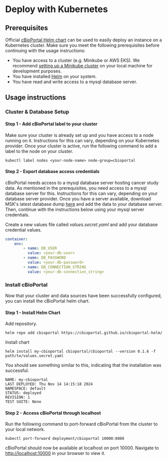 # Deploy with Kubernetes

## Prerequisites

Official [cBioPortal Helm chart](https://artifacthub.io/packages/search?org=cbioportal) can be used to easily deploy an instance on a Kubernetes cluster. Make sure you meet the following prerequisites before continuing with the usage instructions:

- You have access to a cluster (e.g. Minikube or AWS EKS). We recommend [setting up a Minikube cluster](https://minikube.sigs.k8s.io/docs/start/) on your local machine for development purposes.
- You have installed [Helm](https://helm.sh/docs/intro/install/) on your system.
- You have read and write access to a mysql database server.

## Usage instructions


### Cluster & Database Setup

#### Step 1 - Add cBioPortal label to your cluster

Make sure your cluster is already set up and you have access to a node running on it. Instructions for this can vary, depending on your Kubernetes provider. Once your cluster is active, run the following command to add a label to the node on your cluster.

```
kubectl label nodes <your-node-name> node-group=cbioportal
```

#### Step 2 - Export database access credentials
cBioPortal needs access to a mysql database server hosting cancer study data. As mentioned in the prerequisites, you need access to a mysql database server for this. Instructions for this can vary, depending on your database server provider. Once you have a server available, download MSK's latest database dump [here](https://public-db-dump.assets.cbioportal.org/) and add the data to your database server. Then, continue with the instructions below using your mysql server credentials.

Create a new values file called _values.secret.yaml_ and add your database credential values.
```yaml
container:
    env:
        - name: DB_USER
          value: <your-db-user>
        - name: DB_PASSWORD
          value: <your-db-password>
        - name: DB_CONNECTION_STRING
          value: <your-db-connection_string>
```

### Install cBioPortal

Now that your cluster and data sources have been successfully configured, you can install the cBioPortal helm chart.

#### Step 1 - Install Helm Chart

Add repository.
```
helm repo add cbioportal https://cbioportal.github.io/cbioportal-helm/
```

Install chart
```
helm install my-cbioportal cbioportal/cbioportal --version 0.1.6 -f path/to/values.secret.yaml
```

You should see something similar to this, indicating that the installation was successful.
```
NAME: my-cbioportal
LAST DEPLOYED: Thu Nov 14 14:15:18 2024
NAMESPACE: default
STATUS: deployed
REVISION: 1
TEST SUITE: None
```

#### Step 2 - Access cBioPortal through localhost
Run the following command to port-forward cBioPortal from the cluster to your local network.
```
kubectl port-forward deployment/cbioportal 10000:8080
```

cBioPortal should now be available at localhost on port 10000. Navigate to [http://localhost:10000](http://localhost:10000) in your browser to view it.
